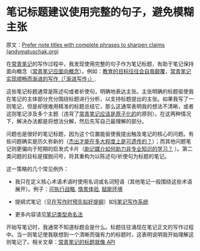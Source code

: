# 笔记标题建议使用完整的句子，避免模糊主张

原文：[Prefer note titles with complete phrases to sharpen claims (andymatuschak.org)](https://notes.andymatuschak.org/z3KmNj3oKKSTJfqdfSEBzTQiCVGoC4GfK3rYW)

在[常青笔记](https://notes.andymatuschak.org/z4SDCZQeRo4xFEQ8H4qrSqd68ucpgE6LU155C)的写作过程中，我发现使用完整的句子作为笔记标题，有助于笔记保持面向概念（[常青笔记应面向概念](https://notes.andymatuschak.org/z6bci25mVUBNFdVWSrQNKr6u7AZ1jFzfTVbMF)）。例如：[教育的目标往往会自我颠覆](https://notes.andymatuschak.org/z6qfYv9SPx6M9FZPzVj7o4qVRD1iTGJpMfz6J)，[常青笔记实现顺畅而渐进的写作（「渐进写作」）](https://notes.andymatuschak.org/z6C5H4eYH2A4omfNLuUcDiKibQ1hZG2RGNZ97).

这些笔记标题通常是陈述句或者祈使句，明确地表达主张。主张明确的标题驱使我在笔记的主体部分充分围绕标题进行分析，以支持标题提出的主张。如果我写了一则笔记，但是却很难用精准的标题总结它，那么这通常表明我的想法不清晰，或者这则笔记涉及多个主题（违背了[常青笔记应该是原子化的](https://notes.andymatuschak.org/z4Rrmh17vMBbauEGnFPTZSK3UmdsGExLRfZz1)的原则）。在这两种情况下，解决办法都是将想法分解，然后先写自己最理解的部分。

问题也是很好的笔记标题，因为这个位置能驱使我提出触及笔记的核心的问题。有些问题确实是历久弥新的（[杰出才能在多大程度上是可遗传的？](https://notes.andymatuschak.org/z6Ndn5nmxLWsrQQ3ZLHsxHsokGTycgo17XGYi)）；而其他问题笔记则更偏向于短期的启发式卡片（[助记媒介如何助力非专业知识的学习？](https://notes.andymatuschak.org/z57S2Fte6gAnnM1gCS2nHpH7NYAiXD8KeDfvZ) ）。第二类问题的目标是摆脱问号，将其重构为以陈述句/祈使句为标题的笔记。

这一策略的几个常见例外：

- 我只在定义核心术语术语时使用名词或名词短语（其他笔记一般围绕这些术语展开）。例子：[可执行战略](https://notes.andymatuschak.org/z53fk5XwrsnueNDDCq6WNe2VbPhrDGQmmVgNS), [情景体验](https://notes.andymatuschak.org/z3KASfpz5AmNmqM2m517Jbs1EvXrLN7NkeYWH), [赋能环境](https://notes.andymatuschak.org/z3DaBP4vN1dutjUgrk3jbEeNxScccvDCxDgXe)

- 提纲式笔记（见[在写作时预先拟好提纲](https://notes.andymatuschak.org/z2uXyfV67dnWLUKg1iDbsrHk3DGjtNWTxSTah)）如[§笔记写作系统](https://notes.andymatuschak.org/zhmLXArqiCMDr9Q13ViqN3hh3SmrKzjQxWAr)

- 更多内容请见[笔记类型命名法](https://notes.andymatuschak.org/z6f6xgGG4NKjkA5NA1kDd46whJh2Gt5rAmfX)

开始写笔记时，我通常不知道标题会是什么。标题往往涌现在笔记正文的写作过程中。当一则笔记使我联想到一个清晰而强有力的标题时，这表明说明我开始理解这则笔记了。相关文章：[常青笔记的标题就像 API](https://notes.andymatuschak.org/z3XP5GRmd9z1D2qCE7pxUvbeSVeQuMiqz9x1C)